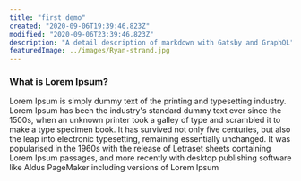 ```yaml
---
title: "first demo"
created: "2020-09-06T19:39:46.823Z"
modified: "2020-09-06T23:39:46.823Z"
description: "A detail description of markdown with Gatsby and GraphQL"
featuredImage: ../images/Ryan-strand.jpg
---
```


### What is Lorem Ipsum?

Lorem Ipsum is simply dummy text of the printing and typesetting industry. Lorem Ipsum has been the industry's standard dummy text ever since the 1500s, when an unknown printer took a galley of type and scrambled it to make a type specimen book. It has survived not only five centuries, but also the leap into electronic typesetting, remaining essentially unchanged. It was popularised in the 1960s with the release of Letraset sheets containing Lorem Ipsum passages, and more recently with desktop publishing software like Aldus PageMaker including versions of Lorem Ipsum
